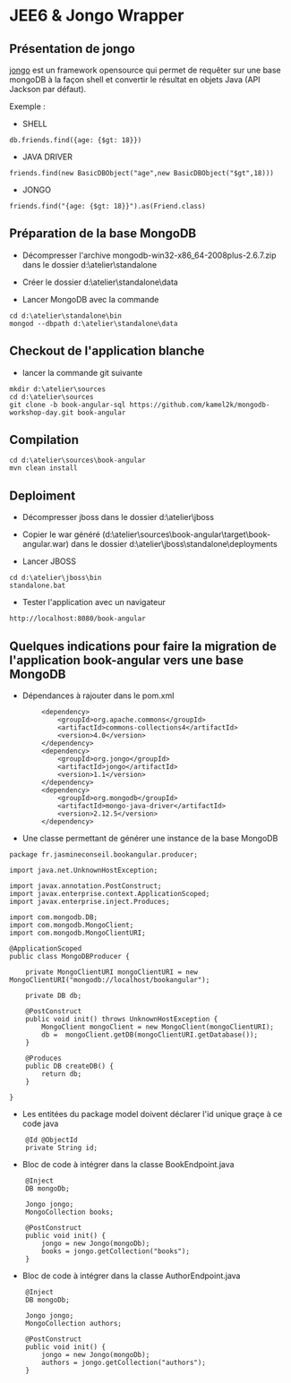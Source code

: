 # JEE6 & Jongo Wrapper

## Présentation de jongo

[jongo](http://www.jongo.org) est un framework opensource qui permet de requêter sur une base mongoDB à la façon shell et convertir le résultat en objets Java (API Jackson par défaut).

Exemple :

- SHELL

```
db.friends.find({age: {$gt: 18}})
```

- JAVA DRIVER

```
friends.find(new BasicDBObject("age",new BasicDBObject("$gt",18)))
```

- JONGO

```
friends.find("{age: {$gt: 18}}").as(Friend.class)
```

## Préparation de la base MongoDB

- Décompresser l'archive mongodb-win32-x86_64-2008plus-2.6.7.zip dans le dossier d:\atelier\standalone

- Créer le dossier d:\atelier\standalone\data

- Lancer MongoDB avec la commande

```
cd d:\atelier\standalone\bin
mongod --dbpath d:\atelier\standalone\data
```

## Checkout de l'application blanche

- lancer la commande git suivante

```
mkdir d:\atelier\sources
cd d:\atelier\sources
git clone -b book-angular-sql https://github.com/kamel2k/mongodb-workshop-day.git book-angular
```

## Compilation

```
cd d:\atelier\sources\book-angular
mvn clean install
```

## Deploiment

- Décompresser jboss dans le dossier d:\atelier\jboss

- Copier le war généré (d:\atelier\sources\book-angular\target\book-angular.war) dans le dossier d:\atelier\jboss\standalone\deployments

- Lancer JBOSS

```
cd d:\atelier\jboss\bin
standalone.bat
```

- Tester l'application avec un navigateur

```
http://localhost:8080/book-angular
```

## Quelques indications pour faire la migration de l'application book-angular vers une base MongoDB

- Dépendances à rajouter dans le pom.xml

```
		<dependency>
			<groupId>org.apache.commons</groupId>
			<artifactId>commons-collections4</artifactId>
			<version>4.0</version>
		</dependency>
		<dependency>
			<groupId>org.jongo</groupId>
			<artifactId>jongo</artifactId>
			<version>1.1</version>
		</dependency>
		<dependency>
			<groupId>org.mongodb</groupId>
			<artifactId>mongo-java-driver</artifactId>
			<version>2.12.5</version>
		</dependency>
```

- Une classe permettant de générer une instance de la base MongoDB

```
package fr.jasmineconseil.bookangular.producer;

import java.net.UnknownHostException;

import javax.annotation.PostConstruct;
import javax.enterprise.context.ApplicationScoped;
import javax.enterprise.inject.Produces;

import com.mongodb.DB;
import com.mongodb.MongoClient;
import com.mongodb.MongoClientURI;

@ApplicationScoped
public class MongoDBProducer {
 
	private MongoClientURI mongoClientURI = new MongoClientURI("mongodb://localhost/bookangular");
	
	private DB db;
 
	@PostConstruct
	public void init() throws UnknownHostException {
		MongoClient mongoClient = new MongoClient(mongoClientURI);
		db =  mongoClient.getDB(mongoClientURI.getDatabase());
	}
 
	@Produces
	public DB createDB() {
		return db;
	}
 
}
```

- Les entitées du package model doivent déclarer l'id unique graçe à ce code java

```
	@Id @ObjectId 
	private String id;
```

- Bloc de code à intégrer dans la classe BookEndpoint.java

```
	@Inject
	DB mongoDb;

	Jongo jongo;
	MongoCollection books;

	@PostConstruct
	public void init() {
		jongo = new Jongo(mongoDb);
		books = jongo.getCollection("books");
	}
```

- Bloc de code à intégrer dans la classe AuthorEndpoint.java

```
	@Inject
	DB mongoDb;

	Jongo jongo;
	MongoCollection authors;

	@PostConstruct
	public void init() {
		jongo = new Jongo(mongoDb);
		authors = jongo.getCollection("authors");
	}
```
    